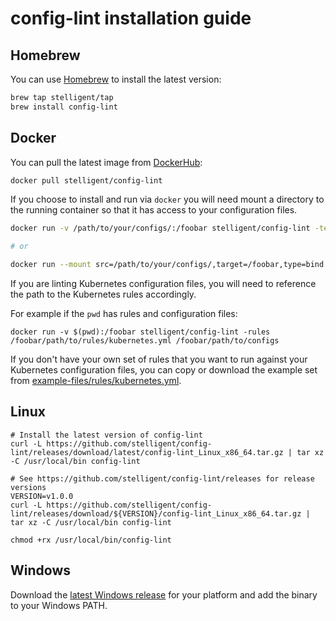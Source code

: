 # config-lint installation guide

## Homebrew

You can use [Homebrew](https://brew.sh/) to install the latest version:

``` bash
brew tap stelligent/tap
brew install config-lint
```

## Docker

You can pull the latest image from [DockerHub](https://hub.docker.com/r/stelligent/config-lint):

``` bash
docker pull stelligent/config-lint
```

If you choose to install and run via `docker` you will need mount a directory to the running container so that it has access to your configuration files.

``` bash
docker run -v /path/to/your/configs/:/foobar stelligent/config-lint -terraform /foobar/foo.tf

# or 

docker run --mount src=/path/to/your/configs/,target=/foobar,type=bind stelligent/config-lint -terraform /foobar/foo.tf
```

If you are linting Kubernetes configuration files, you will need to reference the path to the Kubernetes rules accordingly.

For example if the `pwd` has rules and configuration files:
```
docker run -v $(pwd):/foobar stelligent/config-lint -rules /foobar/path/to/rules/kubernetes.yml /foobar/path/to/configs
```

If you don't have your own set of rules that you want to run against your Kubernetes configuration files, you can copy or download the example set from [example-files/rules/kubernetes.yml](https://github.com/stelligent/config-lint/blob/master/example-files/rules/kubernetes.yml).

## Linux

```
# Install the latest version of config-lint
curl -L https://github.com/stelligent/config-lint/releases/download/latest/config-lint_Linux_x86_64.tar.gz | tar xz -C /usr/local/bin config-lint

# See https://github.com/stelligent/config-lint/releases for release versions
VERSION=v1.0.0
curl -L https://github.com/stelligent/config-lint/releases/download/${VERSION}/config-lint_Linux_x86_64.tar.gz | tar xz -C /usr/local/bin config-lint

chmod +rx /usr/local/bin/config-lint
```

## Windows

Download the [latest Windows release](https://github.com/stelligent/config-lint/releases/latest) for your platform and add the binary to your Windows PATH.
